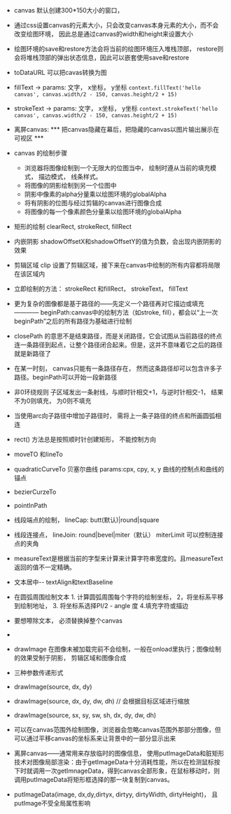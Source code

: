 - canvas 默认创建300*150大小的窗口，
- 通过css设置canvas的元素大小，只会改变canvas本身元素的大小，而不会改变绘图环境， 因此总是通过canvas的width和height来设置大小
- 绘图环境的save和restore方法会将当前的绘图环境压入堆栈顶部， restore则会将堆栈顶部的弹出状态信息，因此可以嵌套使用save和restore
- toDataURL 可以把cavas转换为图
- fillText  -> params: 文字， x坐标， y坐标 ` context.fillText('hello canvas', canvas.width/2 - 150, canvas.height/2 + 15) `
- strokeText -> params: 文字， x坐标， y坐标  ` context.strokeText('hello canvas', canvas.width/2 - 150, canvas.height/2 + 15) `

- 离屏canvas: *** 把canvas隐藏在幕后，把隐藏的canvas以图片输出展示在可视区 ***
- canvas 的绘制步骤
    - 浏览器将图像绘制到一个无限大的位图当中， 绘制时遵从当前的填充模式， 描边模式， 线条样式。
    - 将图像的阴影绘制到另一个位图中
    - 阴影中像素的alpha分量乘以绘图环境的globalAlpha
    - 将有阴影的位图与经过剪辑的canvas进行图像合成
    - 将图像的每一个像素颜色分量乘以绘图环境的globalAlpha

- 矩形的绘制
    clearRect, strokeRect, fillRect
     
- 内嵌阴影  shadowOffsetX和shadowOffsetY的值为负数，会出现内嵌阴影的效果
- 剪辑区域  clip
    设置了剪辑区域，接下来在canvas中绘制的所有内容都将局限在该区域内
- 立即绘制的方法： strokeRect 和fillRect， strokeText， fillText
- 更为复杂的图像都是基于路径的——先定义一个路径再对它描边或填充 ———— beginPath:canvas中的绘制方法（如stroke, fill），都会以“上一次beginPath”之后的所有路径为基础进行绘制
- closePath 的意思不是结束路径，而是关闭路径，它会试图从当前路径的终点连一条路径到起点，让整个路径闭合起来。但是，这并不意味着它之后的路径就是新路径了
- 在某一时刻， canvas只能有一条路径存在， 然而这条路径却可以包含许多子路径。beginPath可以开始一段新路径
- 非0环绕规则  子区域发出一条射线，与顺时针相交+1，与逆时针相交-1， 结果不为0则填充， 为0则不填充
- 当使用arc向子路径中增加子路径时， 需将上一条子路径的终点和所画圆弧相连
- rect() 方法总是按照顺时针创建矩形， 不能控制方向
- moveTO 和lineTo
- quadraticCurveTo 贝塞尔曲线 params:cpx, cpy, x, y   曲线的控制点和曲线的锚点
- bezierCurzeTo
- pointInPath
- 线段端点的绘制， lineCap: butt(默认)|round|square
- 线段连接点， lineJoin: round|bevel|miter（默认） miterLimit 可以控制连接点的夹角


- measureText是根据当前的字型来计算来计算字符串宽度的。且measureText返回的值不一定精确。
- 文本居中-- textAlign和textBaseline
- 在圆弧周围绘制文本 1. 计算圆弧周围每个字符的绘制坐标， 2，将坐标系平移到绘制地址， 3. 将坐标系选择PI/2 - angle 度 4.填充字符或描边
- 要想嚓除文本， 必须替换掉整个canvas
- 


- drawImage 在图像未被加载完前不会绘制，一般在onload里执行；图像绘制的效果受制于阴影， 剪辑区域和图像合成
- 三种参数传递形式
- drawImage(source, dx, dy) 
- drawImage(source, dx, dy, dw, dh)  // 会根据目标区域进行缩放
- drawImage(source, sx, sy, sw, sh, dx, dy, dw, dh)
- 可以在canvas范围外绘制图像，浏览器会忽略canvas范围外那部分图像，但可以通过平移canvas的坐标系来让背景中的一部分显示出来
- 离屏canvas——通常用来存放临时的图像信息， 使用putImageData和脏矩形技术对图像局部渲染：由于getImageData十分消耗性能，所以在检测鼠标按下时就调用一次getImnageData，得到canvas全部形象，在鼠标移动时，则调用putImageData将矩形框选择的那一块复制到canvas。
- putImageData(image, dx,dy,dirtyx, dirtyy, dirtyWidth, dirtyHeight)， 且putImage不受全局属性影响
